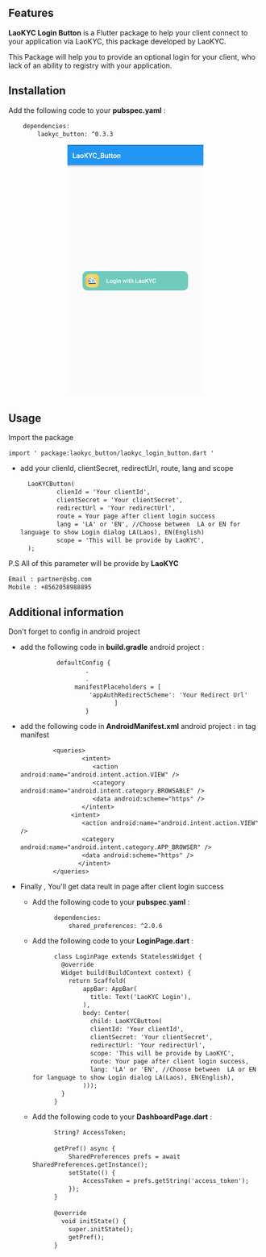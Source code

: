 <!-- 
This README describes the package. If you publish this package to pub.dev,
this README's contents appear on the landing page for your package.

For information about how to write a good package README, see the guide for
[writing package pages](https://dart.dev/guides/libraries/writing-package-pages). 

For general information about developing packages, see the Dart guide for
[creating packages](https://dart.dev/guides/libraries/create-library-packages)
and the Flutter guide for
[developing packages and plugins](https://flutter.dev/developing-packages). 
-->



## Features

**LaoKYC Login Button** is a Flutter package to help your client connect to your application via LaoKYC, 
this package developed by LaoKYC.

This Package will help you to provide an optional login for your client, who lack of an ability
to registry with your application.

## Installation
Add the following code to your **pubspec.yaml** :

        dependencies:
            laokyc_button: ^0.3.3
            
<p align="center">
  <img src="https://github.com/LaoKYC/LaoKYC-SDK-Flutter/raw/main/assets/ScreenShotDemo.png">
</p>


## Usage

Import the package

    import ' package:laokyc_button/laokyc_login_button.dart '

- add your clienId, clientSecret, redirectUrl, route, lang and scope

    
        LaoKYCButton(
                clienId = 'Your clientId',
                clientSecret = 'Your clientSecret',
                redirectUrl = 'Your redirectUrl',
                route = Your page after client login success
                lang = 'LA' or 'EN', //Choose between  LA or EN for language to show Login dialog LA(Laos), EN(English)
                scope = 'This will be provide by LaoKYC',
        );
    


P.S All of this parameter will be provide by **LaoKYC**
   ``` 
   Email : partner@sbg.com
   Mobile : +8562058988895
   ```



## Additional information

Don't forget to config in android project

- add the following code in **build.gradle** android project :

                defaultConfig {
                        .
                        .
                     manifestPlaceholders = [
                         'appAuthRedirectScheme': 'Your Redirect Url'
                                ]
                        }

 - add the following code in **AndroidManifest.xml** android project :
in tag manifest

                <queries>
                        <intent>
                           <action android:name="android.intent.action.VIEW" />
                           <category android:name="android.intent.category.BROWSABLE" />
                           <data android:scheme="https" />
                        </intent>
                     <intent>
                        <action android:name="android.intent.action.VIEW" />
                        <category android:name="android.intent.category.APP_BROWSER" />
                        <data android:scheme="https" />
                       </intent>
                </queries>
 - Finally , You'll get data reult in page after client login success
    
    - Add the following code to your **pubspec.yaml** :
 
                dependencies:
                    shared_preferences: ^2.0.6
                    
    - Add the following code to your **LoginPage.dart** :
                
                class LoginPage extends StatelessWidget {
                  @override
                  Widget build(BuildContext context) {
                    return Scaffold(
                        appBar: AppBar(
                          title: Text('LaoKYC Login'),
                        ),
                        body: Center(
                          child: LaoKYCButton(
                          clientId: 'Your clientId',
                          clientSecret: 'Your clientSecret',
                          redirectUrl: 'Your redirectUrl',
                          scope: 'This will be provide by LaoKYC',
                          route: Your page after client login success,
                          lang: 'LA' or 'EN', //Choose between  LA or EN for language to show Login dialog LA(Laos), EN(English),
                        )));
                  }
                }
           
    - Add the following code to your **DashboardPage.dart** :   
             
                String? AccessToken;
    
                getPref() async {
                    SharedPreferences prefs = await SharedPreferences.getInstance();
                    setState(() {
                        AccessToken = prefs.getString('access_token');
                    });
                }
                
                @override
                  void initState() {
                    super.initState();
                    getPref();
                }



